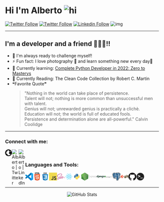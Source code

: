 # Hi I'm Alberto <img src="https://user-images.githubusercontent.com/1303154/88677602-1635ba80-d120-11ea-84d8-d263ba5fc3c0.gif" width="28px" alt="hi">


[![Twitter Follow](https://img.shields.io/badge/-Portfolio-red?style=flat&labelColor=red&logo=WebAuthn&logoColor=white)][website]
[![Twitter Follow](https://img.shields.io/badge/-@AlbertoCerrone-1ca0f1?style=flat&labelColor=1ca0f1&logo=twitter&logoColor=white)][twitter]
[![Linkedin Follow](https://img.shields.io/badge/-Alberto-0e76a8?style=flat&labelColor=0e76a8&logo=linkedin&logoColor=white)][linkedin]
![img](https://www.codewars.com/users/albertocerrone/badges/micro)

---

## I'm a developer and a friend 👨🏼‍💻!!

- 🥊 I'm always ready to challenge myself!
- ⚡ Fun fact: I love photography 📸  and learn something new every day📕
- 🔭 Currently learning: [Complete Python Developer in 2022: Zero to Masterys](https://www.udemy.com/course/complete-python-developer-zero-to-mastery/)
- 📖 Currently Reading: The Clean Code Collection by Robert C. Martin
- ❝Favorite Quote❞
  > "Nothing in the world can take place of persistence. <br/>
  > Talent will not; nothing is more common than unsuccessful men with talent. <br/>
  > Genius will not; unrewarded genius is practically a clichè. <br/>
  > Education will not; the world is full of educated fools. <br/> Persistence and determination alone are all-powerful." Calvin Coolidge

<!-- ### Spotify Playing 🎧 -->

---

### Connect with me:

[<img align="left" alt="" width="22px"  src="https://raw.githubusercontent.com/iconic/open-iconic/master/svg/globe.svg"  />][website]
[<img align="left" alt="Alberto | Twitter" width="22px" src="https://cdn.jsdelivr.net/npm/simple-icons@v3/icons/twitter.svg" />][twitter]
[<img align="left" alt="Alberto | LinkedIn" width="22px" src="https://cdn.jsdelivr.net/npm/simple-icons@v3/icons/linkedin.svg" />][linkedin]

<br />

### Languages and Tools:

<img align="left" alt="Visual Studio Code" width="26px" src="https://raw.githubusercontent.com/github/explore/80688e429a7d4ef2fca1e82350fe8e3517d3494d/topics/visual-studio-code/visual-studio-code.png" />
<img align="left" alt="HTML5" width="26px" src="https://raw.githubusercontent.com/github/explore/80688e429a7d4ef2fca1e82350fe8e3517d3494d/topics/html/html.png" />
<img align="left" alt="CSS3" width="26px" src="https://raw.githubusercontent.com/github/explore/80688e429a7d4ef2fca1e82350fe8e3517d3494d/topics/css/css.png" />
<img align="left" alt="JavaScript" width="26px" src="https://raw.githubusercontent.com/github/explore/80688e429a7d4ef2fca1e82350fe8e3517d3494d/topics/javascript/javascript.png" />
<img align="left" alt="Sass" width="26px" src="https://raw.githubusercontent.com/github/explore/80688e429a7d4ef2fca1e82350fe8e3517d3494d/topics/sass/sass.png" />
<img align="left" alt="React" width="26px" src="https://raw.githubusercontent.com/github/explore/80688e429a7d4ef2fca1e82350fe8e3517d3494d/topics/react/react.png" />
<img align="left" alt="Python" width="26px" src="https://raw.githubusercontent.com/github/explore/80688e429a7d4ef2fca1e82350fe8e3517d3494d/topics/python/python.png" />
<img align="left" alt="Node.js" width="26px" src="https://raw.githubusercontent.com/github/explore/80688e429a7d4ef2fca1e82350fe8e3517d3494d/topics/nodejs/nodejs.png" />
<img align="left" alt="Express" width="26px" src="https://raw.githubusercontent.com/github/explore/80688e429a7d4ef2fca1e82350fe8e3517d3494d/topics/express/express.png" />
<img align="left" alt="Django" width="26px" src="https://raw.githubusercontent.com/github/explore/361e2821e2dea67711cde99c9c40ed357061cf27/topics/django/django.png" /> 
<img align="left" alt="MongoDB" width="26px" src="https://raw.githubusercontent.com/github/explore/80688e429a7d4ef2fca1e82350fe8e3517d3494d/topics/mongodb/mongodb.png" />
 <img align="left" alt="PostgreeSQL" width="26px" src="https://raw.githubusercontent.com/github/explore/80688e429a7d4ef2fca1e82350fe8e3517d3494d/topics/postgresql/postgresql.png" /> 
<img align="left" alt="Git" width="26px" src="https://raw.githubusercontent.com/github/explore/80688e429a7d4ef2fca1e82350fe8e3517d3494d/topics/git/git.png" />
<img align="left" alt="GitHub" width="26px" src="https://raw.githubusercontent.com/github/explore/78df643247d429f6cc873026c0622819ad797942/topics/github/github.png" />
<img align="left" alt="Terminal" width="26px" src="https://raw.githubusercontent.com/github/explore/80688e429a7d4ef2fca1e82350fe8e3517d3494d/topics/terminal/terminal.png" />
<br />
<br />

---

<p align="center">
  <img width="48%" alt="GitHub Stats" src="https://github-readme-streak-stats.herokuapp.com/?user=albertocerrone&theme=tokyonight" />
</p>


[website]:  https://albertocerrone.co.uk
[twitter]: https://twitter.com/AlbertoCerrone
[linkedin]: https://linkedin.com/in/alberto-cerrone
